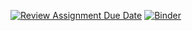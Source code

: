 [![Review Assignment Due Date](https://classroom.github.com/assets/deadline-readme-button-24ddc0f5d75046c5622901739e7c5dd533143b0c8e959d652212380cedb1ea36.svg)](https://classroom.github.com/a/1VJkM4fh)
[![Binder](https://mybinder.org/badge_logo.svg)](https://mybinder.org/v2/gh/dm4bem-2023/4-simulate-response-to-weather-jaillet_serpeau/tree/main/HEAD)
